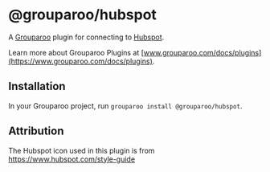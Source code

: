 # @grouparoo/hubspot

A [Grouparoo](https://www.grouparoo.com) plugin for connecting to [Hubspot](https://www.hubspot.com/).

Learn more about Grouparoo Plugins at [www.grouparoo.com/docs/plugins](https://www.grouparoo.com/docs/plugins).

## Installation

In your Grouparoo project, run `grouparoo install @grouparoo/hubspot`.

## Attribution

The Hubspot icon used in this plugin is from https://www.hubspot.com/style-guide
